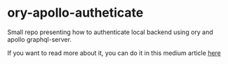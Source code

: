 # ory-apollo-autheticate

Small repo presenting how to authenticate local backend using ory and apollo graphql-server.

If you want to read more about it, you can do it in this medium article [here](https://medium.com/@vaitkevicius.rokas/authenicating-your-local-node-js-backend-using-ory-and-apollo-graphql-server-4c64abb91096)

